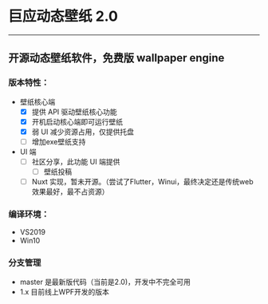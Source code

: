 # 巨应动态壁纸 2.0

----

## 开源动态壁纸软件，免费版 wallpaper engine

### 版本特性：

- 壁纸核心端
  - [x] 提供 API 驱动壁纸核心功能
  - [x] 开机启动核心端即可运行壁纸
  - [x] 弱 UI 减少资源占用，仅提供托盘
  - [ ] 增加exe壁纸支持
- UI 端
  - [ ] 社区分享，此功能 UI 端提供
    - [ ] 壁纸投稿
  - [ ] Nuxt 实现，暂未开源。（尝试了Flutter，Winui，最终决定还是传统web效果最好，最不占资源）

### 编译环境：

- VS2019
- Win10

### 分支管理
- master 是最新版代码（当前是2.0)，开发中不完全可用
- 1.x 目前线上WPF开发的版本